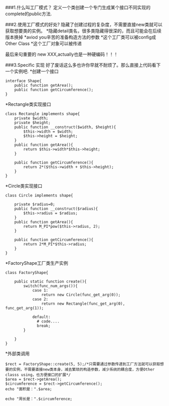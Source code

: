 ###1.什么叫工厂模式？
定义一个类创建一个专门生成某个接口不同实现的complete的public方法.

###2.使用工厂模式的好处?
隐藏了创建过程的复杂度，不需要直接new类就可以获取想要类的实例。
*隐藏detail类名，很多类隐藏得很深的，而且可能会在后续版本换掉
*aviod you辛苦的准备构造方法的参数
*这个工厂类可以被config成Other Class
*这个工厂对象可以被传递

最后来句重要的
new XXX,actually也是一种硬编码！！！

###3.Specific 实现
好了废话这么多也许你早就不耐烦了。那么直接上代码看下一个实例吧.
*创建一个接口
```
interface Shape{
    public function getArea();
    public function getCircumference();
}
```
*Rectangle类实现接口
```
class Rectangle implements shape{
    private $width;
    private $height;
    public function __construct($width, $height){
        $this->width = $width;
        $this->height = $height;
    }
    public function getArea(){
        return $this->width*$this->height;
    }

    public function getCircumference(){
        return 2*($this->width + $this->height);
    }
}
```
*Circle类实现接口
```
class Circle implements shape{
 
    private $radius=0;
    public function __construct($radius){
        $this->radius = $radius;
    }
    public function getArea(){
        return M_PI*pow($this->radius, 2);
    }

    public function getCircumference(){
        return 2*M_PI*$this->radius;
    }
}
```
*FactoryShape工厂类生产实例
```
class FactoryShape{

    public static function create(){
        switch(func_num_args()){
            case 1:
                return new Circle(func_get_arg(0));
            case 2:
                return new Rectangle(func_get_arg(0), func_get_arg(1));

            default:
              # code....
              break;
        }
         
    }
}
```
*外部类调用
``` 
$rect = FactoryShape::create(5, 5);/*只需要通过参数传递到工厂方法就可以获取想要的实例，不需要直接new类本身，减去繁琐的构造参数，减少系统的耦合度，方便Other classs using，也方便接口的扩展*/
$area = $rect->getArea();
$circumference = $rect->getCircumference();
echo "面积是：".$area;

echo "周长是：".$circumference;
```
